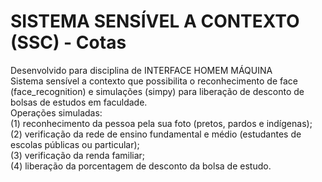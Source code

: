 # SISTEMA SENSÍVEL A CONTEXTO (SSC) - Cotas
Desenvolvido para disciplina de INTERFACE HOMEM MÁQUINA </br>
Sistema sensível a contexto que possibilita o reconhecimento de face (face_recognition) e simulações (simpy) para liberação de desconto de bolsas de estudos em faculdade.</br>
Operações simuladas: </br>
(1) reconhecimento da pessoa pela sua foto (pretos, pardos e indígenas);</br>
(2) verificação da rede de ensino fundamental e médio (estudantes de escolas públicas ou particular);</br>
(3) verificação da renda familiar;</br>
(4) liberação da porcentagem de desconto da bolsa de estudo.
